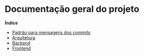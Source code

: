 # Documentação geral do projeto

**Índice**

* [Padrão para mensagens dos commits](commits.md)
* [Arquitetura](arquitetura.md)
* [Backend](../lpweb20201_estagio_tcc_back/docs/readme.md)
* [Frontend](../lpweb20201-estagio-tcc-front/docs/readme.md)
